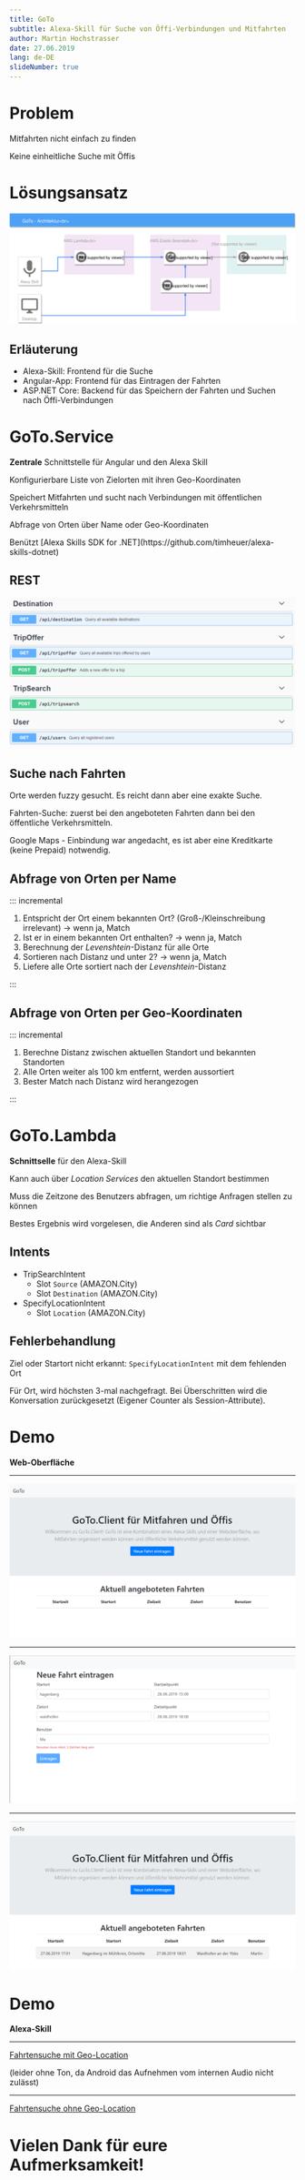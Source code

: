 ```yaml
---
title: GoTo
subtitle: Alexa-Skill für Suche von Öffi-Verbindungen und Mitfahrten
author: Martin Hochstrasser
date: 27.06.2019
lang: de-DE
slideNumber: true
---
```


# Problem

Mitfahrten nicht einfach zu finden

Keine einheitliche Suche mit Öffis

# Lösungsansatz

![Systemüberblick](GoTo-Overview.svg)

## Erläuterung

* Alexa-Skill: Frontend für die Suche
* Angular-App: Frontend für das Eintragen der Fahrten
* ASP.NET Core: Backend für das Speichern der Fahrten und Suchen nach Öffi-Verbindungen

# GoTo.Service

**Zentrale** Schnittstelle für Angular und den Alexa Skill

<p class="fragment">Konfigurierbare Liste von Zielorten mit ihren Geo-Koordinaten</p>

<p class="fragment">Speichert Mitfahrten und sucht nach Verbindungen mit öffentlichen Verkehrsmitteln</p>

<p class="fragment">Abfrage von Orten über Name oder Geo-Koordinaten</p>

<p class="fragment">Benützt [Alexa Skills SDK for .NET](https://github.com/timheuer/alexa-skills-dotnet)</p>

## REST

![Swagger-UI der Schnittselle](goto-service-swagger.png)

## Suche nach Fahrten

Orte werden fuzzy gesucht. Es reicht dann aber eine exakte Suche.

Fahrten-Suche: zuerst bei den angeboteten Fahrten dann bei den öffentliche Verkehrsmitteln.

Google Maps - Einbindung war angedacht, es ist aber eine Kreditkarte (keine Prepaid) notwendig.

## Abfrage von Orten per Name

::: incremental

1. Entspricht der Ort einem bekannten Ort? (Groß-/Kleinschreibung irrelevant) -> wenn ja, Match
2. Ist er in einem bekannten Ort enthalten?  -> wenn ja, Match
3. Berechnung der *Levenshtein*-Distanz für alle Orte
4. Sortieren nach Distanz und unter 2? -> wenn ja, Match
5. Liefere alle Orte sortiert nach der *Levenshtein*-Distanz

:::

## Abfrage von Orten per Geo-Koordinaten

::: incremental

1. Berechne Distanz zwischen aktuellen Standort und bekannten Standorten
2. Alle Orten weiter als 100 km entfernt, werden aussortiert
3. Bester Match nach Distanz wird herangezogen

:::

# GoTo.Lambda

**Schnittselle** für den Alexa-Skill

Kann auch über *Location Services* den aktuellen Standort bestimmen

Muss die Zeitzone des Benutzers abfragen, um richtige Anfragen stellen zu können

Bestes Ergebnis wird vorgelesen, die Anderen sind als *Card* sichtbar

## Intents

* TripSearchIntent
  * Slot `Source` (AMAZON.City)
  * Slot `Destination` (AMAZON.City)
* SpecifyLocationIntent
  * Slot `Location` (AMAZON.City)

## Fehlerbehandlung

Ziel oder Startort nicht erkannt: `SpecifyLocationIntent` mit dem fehlenden Ort

Für Ort, wird höchsten 3-mal nachgefragt. Bei Überschritten wird die Konversation zurückgesetzt (Eigener Counter als Session-Attribute).

# Demo

**Web-Oberfläche**

---

![[GoTo](http://goto.eu-west-1.elasticbeanstalk.com/) aufrufen](goto-client-welcome.png)

---

![Fahrt anlegen](goto-client-newtrip.png)

---

![Neue Fahrt bewundern](goto-client-newtrip-added.png)

# Demo

**Alexa-Skill**

---

[Fahrtensuche mit Geo-Location](goto-alexa-geo.mp4)

(leider ohne Ton, da Android das Aufnehmen vom internen Audio nicht zulässt)

---

[Fahrtensuche ohne Geo-Location](goto-alexa-nogeo.mp4)

# Vielen Dank für eure Aufmerksamkeit!